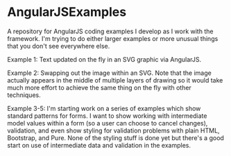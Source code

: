 AngularJSExamples
=================

A repository for AngularJS coding examples I develop as I work with the framework. I'm trying to do either larger examples or more unusual things that you don't see everywhere else.

Example 1: Text updated on the fly in an SVG graphic via AngularJS.

Example 2: Swapping out the image within an SVG. Note that the image actually appears in the middle of multiple layers of drawing so it would take much more effort to achieve the same thing on the fly with other techniques.

Example 3-5: I'm starting work on a series of examples which show standard patterns for forms. I want to show working with intermediate model values within a form (so a user can choose to cancel changes), validation, and even show styling for validation problems with plain HTML, Bootstrap, and Pure. None of the styling stuff is done yet but there's a good start on use of intermediate data and validation in the examples.